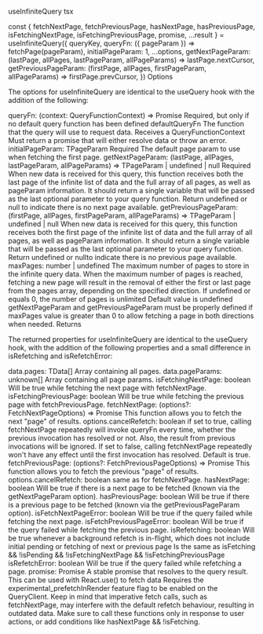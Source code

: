 useInfiniteQuery
tsx

const {
  fetchNextPage,
  fetchPreviousPage,
  hasNextPage,
  hasPreviousPage,
  isFetchingNextPage,
  isFetchingPreviousPage,
  promise,
  ...result
} = useInfiniteQuery({
  queryKey,
  queryFn: ({ pageParam }) => fetchPage(pageParam),
  initialPageParam: 1,
  ...options,
  getNextPageParam: (lastPage, allPages, lastPageParam, allPageParams) =>
    lastPage.nextCursor,
  getPreviousPageParam: (firstPage, allPages, firstPageParam, allPageParams) =>
    firstPage.prevCursor,
})
Options

The options for useInfiniteQuery are identical to the useQuery hook with the addition of the following:

queryFn: (context: QueryFunctionContext) => Promise<TData>
Required, but only if no default query function has been defined defaultQueryFn
The function that the query will use to request data.
Receives a QueryFunctionContext
Must return a promise that will either resolve data or throw an error.
initialPageParam: TPageParam
Required
The default page param to use when fetching the first page.
getNextPageParam: (lastPage, allPages, lastPageParam, allPageParams) => TPageParam | undefined | null
Required
When new data is received for this query, this function receives both the last page of the infinite list of data and the full array of all pages, as well as pageParam information.
It should return a single variable that will be passed as the last optional parameter to your query function.
Return undefined or null to indicate there is no next page available.
getPreviousPageParam: (firstPage, allPages, firstPageParam, allPageParams) => TPageParam | undefined | null
When new data is received for this query, this function receives both the first page of the infinite list of data and the full array of all pages, as well as pageParam information.
It should return a single variable that will be passed as the last optional parameter to your query function.
Return undefined or nullto indicate there is no previous page available.
maxPages: number | undefined
The maximum number of pages to store in the infinite query data.
When the maximum number of pages is reached, fetching a new page will result in the removal of either the first or last page from the pages array, depending on the specified direction.
If undefined or equals 0, the number of pages is unlimited
Default value is undefined
getNextPageParam and getPreviousPageParam must be properly defined if maxPages value is greater than 0 to allow fetching a page in both directions when needed.
Returns

The returned properties for useInfiniteQuery are identical to the useQuery hook, with the addition of the following properties and a small difference in isRefetching and isRefetchError:

data.pages: TData[]
Array containing all pages.
data.pageParams: unknown[]
Array containing all page params.
isFetchingNextPage: boolean
Will be true while fetching the next page with fetchNextPage.
isFetchingPreviousPage: boolean
Will be true while fetching the previous page with fetchPreviousPage.
fetchNextPage: (options?: FetchNextPageOptions) => Promise<UseInfiniteQueryResult>
This function allows you to fetch the next "page" of results.
options.cancelRefetch: boolean if set to true, calling fetchNextPage repeatedly will invoke queryFn every time, whether the previous invocation has resolved or not. Also, the result from previous invocations will be ignored. If set to false, calling fetchNextPage repeatedly won't have any effect until the first invocation has resolved. Default is true.
fetchPreviousPage: (options?: FetchPreviousPageOptions) => Promise<UseInfiniteQueryResult>
This function allows you to fetch the previous "page" of results.
options.cancelRefetch: boolean same as for fetchNextPage.
hasNextPage: boolean
Will be true if there is a next page to be fetched (known via the getNextPageParam option).
hasPreviousPage: boolean
Will be true if there is a previous page to be fetched (known via the getPreviousPageParam option).
isFetchNextPageError: boolean
Will be true if the query failed while fetching the next page.
isFetchPreviousPageError: boolean
Will be true if the query failed while fetching the previous page.
isRefetching: boolean
Will be true whenever a background refetch is in-flight, which does not include initial pending or fetching of next or previous page
Is the same as isFetching && !isPending && !isFetchingNextPage && !isFetchingPreviousPage
isRefetchError: boolean
Will be true if the query failed while refetching a page.
promise: Promise<TData>
A stable promise that resolves to the query result.
This can be used with React.use() to fetch data
Requires the experimental_prefetchInRender feature flag to be enabled on the QueryClient.
Keep in mind that imperative fetch calls, such as fetchNextPage, may interfere with the default refetch behaviour, resulting in outdated data. Make sure to call these functions only in response to user actions, or add conditions like hasNextPage && !isFetching.


